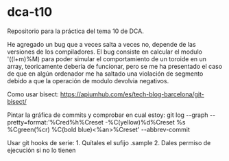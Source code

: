 # dca-t10
Repositorio para la práctica del tema 10 de DCA.

He agregado un bug que a veces salta a veces no, depende de las versiones de los compiladores.
El bug consiste en calcular el modulo '((l+m)%M) para poder simular el comportamiento de un toroide en un array, teoricamente debería de funcionar, pero se me ha presentado el caso de que en algún ordenador me ha saltado una violación de segmento debido a que la operación de modulo devolvia negativos.

Como usar bisect:
	https://apiumhub.com/es/tech-blog-barcelona/git-bisect/

Pintar la gráfica de commits y comprobar en cual estoy:
	git log --graph --pretty=format:'%Cred%h%Creset -%C(yellow)%d%Creset %s %Cgreen(%cr) %C(bold blue)<%an>%Creset' --abbrev-commit


Usar git hooks de serie:
	1.  Quítales el sufijo .sample
	2.  Dales permiso de ejecución si no lo tienen
